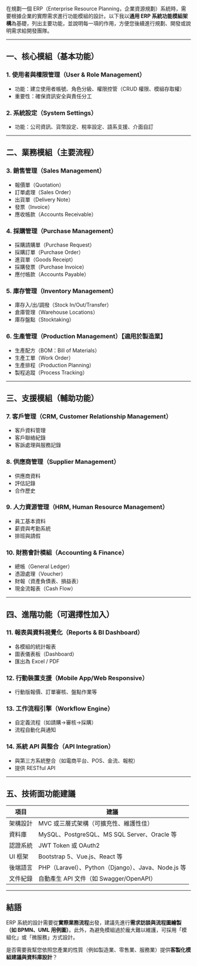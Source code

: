 在規劃一個 ERP（Enterprise Resource Planning，企業資源規劃）系統時，需要根據企業的實際需求進行功能模組的設計。以下我以**通用 ERP 系統功能模組架構**為基礎，列出主要功能，並說明每一項的作用，方便您後續進行規劃、開發或說明需求給開發團隊。

---

## 一、核心模組（基本功能）

### 1. 使用者與權限管理（User & Role Management）

* 功能：建立使用者帳號、角色分級、權限控管（CRUD 權限、模組存取權）
* 重要性：確保資訊安全與責任分工

### 2. 系統設定（System Settings）

* 功能：公司資訊、貨幣設定、稅率設定、語系支援、介面自訂

---

## 二、業務模組（主要流程）

### 3. 銷售管理（Sales Management）

* 報價單（Quotation）
* 訂單處理（Sales Order）
* 出貨單（Delivery Note）
* 發票（Invoice）
* 應收帳款（Accounts Receivable）

### 4. 採購管理（Purchase Management）

* 採購請購單（Purchase Request）
* 採購訂單（Purchase Order）
* 進貨單（Goods Receipt）
* 採購發票（Purchase Invoice）
* 應付帳款（Accounts Payable）

### 5. 庫存管理（Inventory Management）

* 庫存入/出/調撥（Stock In/Out/Transfer）
* 倉庫管理（Warehouse Locations）
* 庫存盤點（Stocktaking）

### 6. 生產管理（Production Management）【適用於製造業】

* 生產配方（BOM：Bill of Materials）
* 生產工單（Work Order）
* 生產排程（Production Planning）
* 製程追蹤（Process Tracking）

---

## 三、支援模組（輔助功能）

### 7. 客戶管理（CRM, Customer Relationship Management）

* 客戶資料管理
* 客戶聯絡紀錄
* 客訴處理與服務記錄

### 8. 供應商管理（Supplier Management）

* 供應商資料
* 評估記錄
* 合作歷史

### 9. 人力資源管理（HRM, Human Resource Management）

* 員工基本資料
* 薪資與考勤系統
* 排班與請假

### 10. 財務會計模組（Accounting & Finance）

* 總帳（General Ledger）
* 憑證處理（Voucher）
* 財報（資產負債表、損益表）
* 現金流報表（Cash Flow）

---

## 四、進階功能（可選擇性加入）

### 11. 報表與資料視覺化（Reports & BI Dashboard）

* 各模組的統計報表
* 圖表儀表板（Dashboard）
* 匯出為 Excel / PDF

### 12. 行動裝置支援（Mobile App/Web Responsive）

* 行動版報價、訂單審核、盤點作業等

### 13. 工作流程引擎（Workflow Engine）

* 自定義流程（如請購→審核→採購）
* 流程自動化與通知

### 14. 系統 API 與整合（API Integration）

* 與第三方系統整合（如電商平台、POS、金流、報稅）
* 提供 RESTful API

---

## 五、技術面功能建議

| 項目    | 建議                                         |
| ----- | ------------------------------------------ |
| 架構設計  | MVC 或三層式架構（可擴充性、維護性佳）                      |
| 資料庫   | MySQL、PostgreSQL、MS SQL Server、Oracle 等    |
| 認證系統  | JWT Token 或 OAuth2                         |
| UI 框架 | Bootstrap 5、Vue.js、React 等                 |
| 後端語言  | PHP（Laravel）、Python（Django）、Java、Node.js 等 |
| 文件紀錄  | 自動產生 API 文件（如 Swagger/OpenAPI）             |

---

## 結語

ERP 系統的設計需要從**實際業務流程**出發，建議先進行**需求訪談與流程圖繪製（如 BPMN、UML 用例圖）**。此外，為避免模組過於龐大難以維護，可採用「模組化」或「微服務」方式設計。

是否需要我幫您依照您產業的性質（例如製造業、零售業、服務業）提供**客製化模組建議與資料庫設計**？
